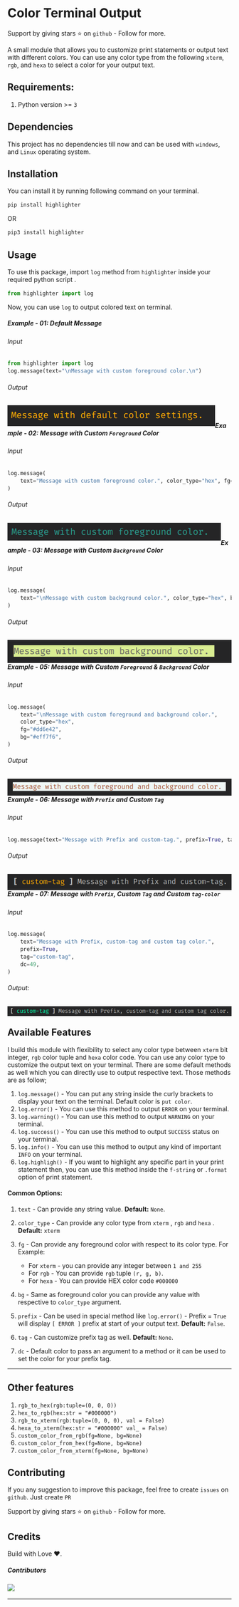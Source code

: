 # Color Terminal Output

Support by giving stars :star: on `github` - Follow for more.

A small module that allows you to customize print statements or output text with different colors. You can use any color type from the following `xterm`, `rgb`, and `hexa` to select a color for your output text.

## Requirements:

1. Python version >= `3`

## Dependencies

This project has no dependencies till now and can be used with `windows`, and `Linux` operating system.

## Installation

You can install it by running following command on your terminal.

```bash
pip install highlighter
```

OR

```bash
pip3 install highlighter
```

## Usage

To use this package, import `log` method from `highlighter` inside your required python script .

```python
from highlighter import log
```

Now, you can use `log` to output colored text on terminal.

##### Example - 01: Default Message

###### Input

```python
from highlighter import log
log.message(text="\nMessage with custom foreground color.\n")
```

###### Output

<img src="https://raw.githubusercontent.com/createwithabd/highlighter/master/images/default_msg.png" alt="default" align="left" />

<br>

##### Example - 02: Message with Custom `Foreground` Color

###### Input

```python
log.message(
    text="Message with custom foreground color.", color_type="hex", fg="#2a9d8f"
)
```

###### Output

<img src="https://raw.githubusercontent.com/createwithabd/highlighter/master/images/custom_fg.png" alt="custom-fg" align="left" />

<br>

##### Example - 03: Message with Custom `Background` Color

###### Input

```python
log.message(
    text="\nMessage with custom background color.", color_type="hex", bg="#d9ed92"
)
```

###### Output

<img src="https://raw.githubusercontent.com/createwithabd/highlighter/master/images/custom_bg.png" alt="custom-bg" align="left" />

<br>

##### Example - 05: Message with Custom `Foreground` & `Background` Color

###### Input

```python
log.message(
    text="\nMessage with custom foreground and background color.",
    color_type="hex",
    fg="#dd6e42",
    bg="#eff7f6",
)
```

###### Output

<img src="https://raw.githubusercontent.com/createwithabd/highlighter/master/images/custom_fg_bg.png" alt="custom-bg-fg" align="left" />

<br>

##### Example - 06: Message with `Prefix` and Custom `Tag`

###### Input

```python
log.message(text="Message with Prefix and custom-tag.", prefix=True, tag="custom-tag")
```

###### Output

<img src="https://raw.githubusercontent.com/createwithabd/highlighter/master/images/msg_with_tag.png" align="left" alt="custom-tag" />

<br>

##### Example - 07: Message with `Prefix`, Custom `Tag` and Custom `tag-color`

###### Input

```python
log.message(
    text="Message with Prefix, custom-tag and custom tag color.",
    prefix=True,
    tag="custom-tag",
    dc=49,
)
```

###### Output:

<img src="https://raw.githubusercontent.com/createwithabd/highlighter/master/images/custom_tag_color.png" align="left" />

<br>

## Available Features

I build this module with flexibility to select any color type between `xterm` bit integer, `rgb` color tuple and `hexa` color code. You can use any color type to customize the output text on your terminal. There are some default methods as well which you can directly use to output respective text. Those methods are as follow;

1. `log.message()` - You can put any string inside the curly brackets to display your text on the terminal. Default color is `put color`.
2. `log.error()` - You can use this method to output `ERROR` on your terminal.
3. `log.warning()` - You can use this method to output `WARNING` on your terminal.
4. `log.success()` - You can use this method to output `SUCCESS` status on your terminal.
5. `log.info()` - You can use this method to output any kind of important `INFO` on your terminal.
6. `log.highligh()` - If you want to highlight any specific part in your print statement then, you can use this method inside the `f-string` or `.format` option of print statement.

#### Common Options:

1. `text` - Can provide any string value. **Default:** `None`.
2. `color_type` - Can provide any color type from `xterm` , `rgb` and `hexa` . **Default:** `xterm`
3. `fg` - Can provide any foreground color with respect to its color type. For Example:

   - For `xterm` - you can provide any integer between `1 and 255`
   - For `rgb` - You can provide `rgb` tuple `(r, g, b)`.
   - For `hexa` - You can provide HEX color code `#000000`

4. `bg` - Same as foreground color you can provide any value with respective to `color_type` argument.
5. `prefix` - Can be used in special method like `log.error()` - Prefix = `True` will display `[ ERROR ]` prefix at start of your output text. **Default:** `False`.
6. `tag` - Can customize prefix tag as well. **Default:** `None`.
7. `dc` - Default color to pass an argument to a method or it can be used to set the color for your prefix tag.

---

## Other features

1. `rgb_to_hex(rgb:tuple=(0, 0, 0))`
2. `hex_to_rgb(hex:str = "#000000")`
3. `rgb_to_xterm(rgb:tuple=(0, 0, 0), val = False)`
4. `hexa_to_xterm(hex:str = "#000000" val_ = False)`
5. `custom_color_from_rgb(fg=None, bg=None)`
6. `custom_color_from_hex(fg=None, bg=None)`
7. `custom_color_from_xterm(fg=None, bg=None)`

## Contributing

If you any suggestion to improve this package, feel free to create `issues` on `github`. Just create `PR`

Support by giving stars :star: on `github` - Follow for more.

## Credits

Build with Love :heart:.

##### Contributors

<div class='set' > 
    <a href="https://github.com/createwithabd/highlighter/graphs/contributors">
    <img src="https://contrib.rocks/image?repo=createwithabd/highlighter" />
    </a>
</div>

---

